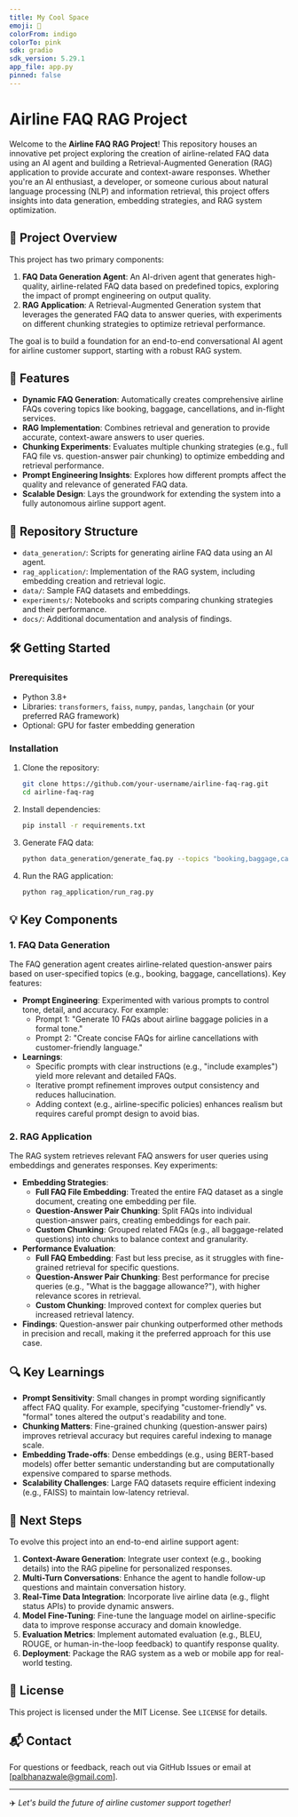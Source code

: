 ```yaml
---
title: My Cool Space
emoji: 🚀
colorFrom: indigo
colorTo: pink
sdk: gradio
sdk_version: 5.29.1
app_file: app.py
pinned: false
---
```


# Airline FAQ RAG Project


Welcome to the **Airline FAQ RAG Project**! This repository houses an innovative pet project exploring the creation of airline-related FAQ data using an AI agent and building a Retrieval-Augmented Generation (RAG) application to provide accurate and context-aware responses. Whether you're an AI enthusiast, a developer, or someone curious about natural language processing (NLP) and information retrieval, this project offers insights into data generation, embedding strategies, and RAG system optimization.

## 🎯 Project Overview

This project has two primary components:

1. **FAQ Data Generation Agent**: An AI-driven agent that generates high-quality, airline-related FAQ data based on predefined topics, exploring the impact of prompt engineering on output quality.
2. **RAG Application**: A Retrieval-Augmented Generation system that leverages the generated FAQ data to answer queries, with experiments on different chunking strategies to optimize retrieval performance.

The goal is to build a foundation for an end-to-end conversational AI agent for airline customer support, starting with a robust RAG system.

## 🚀 Features

- **Dynamic FAQ Generation**: Automatically creates comprehensive airline FAQs covering topics like booking, baggage, cancellations, and in-flight services.
- **RAG Implementation**: Combines retrieval and generation to provide accurate, context-aware answers to user queries.
- **Chunking Experiments**: Evaluates multiple chunking strategies (e.g., full FAQ file vs. question-answer pair chunking) to optimize embedding and retrieval performance.
- **Prompt Engineering Insights**: Explores how different prompts affect the quality and relevance of generated FAQ data.
- **Scalable Design**: Lays the groundwork for extending the system into a fully autonomous airline support agent.

## 📂 Repository Structure

- `data_generation/`: Scripts for generating airline FAQ data using an AI agent.
- `rag_application/`: Implementation of the RAG system, including embedding creation and retrieval logic.
- `data/`: Sample FAQ datasets and embeddings.
- `experiments/`: Notebooks and scripts comparing chunking strategies and their performance.
- `docs/`: Additional documentation and analysis of findings.

## 🛠️ Getting Started

### Prerequisites
- Python 3.8+
- Libraries: `transformers`, `faiss`, `numpy`, `pandas`, `langchain` (or your preferred RAG framework)
- Optional: GPU for faster embedding generation

### Installation
1. Clone the repository:
   ```bash
   git clone https://github.com/your-username/airline-faq-rag.git
   cd airline-faq-rag
   ```
2. Install dependencies:
   ```bash
   pip install -r requirements.txt
   ```
3. Generate FAQ data:
   ```bash
   python data_generation/generate_faq.py --topics "booking,baggage,cancellations"
   ```
4. Run the RAG application:
   ```bash
   python rag_application/run_rag.py
   ```

## 💡 Key Components

### 1. FAQ Data Generation
The FAQ generation agent creates airline-related question-answer pairs based on user-specified topics (e.g., booking, baggage, cancellations). Key features:
- **Prompt Engineering**: Experimented with various prompts to control tone, detail, and accuracy. For example:
  - Prompt 1: "Generate 10 FAQs about airline baggage policies in a formal tone."
  - Prompt 2: "Create concise FAQs for airline cancellations with customer-friendly language."
- **Learnings**:
  - Specific prompts with clear instructions (e.g., "include examples") yield more relevant and detailed FAQs.
  - Iterative prompt refinement improves output consistency and reduces hallucination.
  - Adding context (e.g., airline-specific policies) enhances realism but requires careful prompt design to avoid bias.

### 2. RAG Application
The RAG system retrieves relevant FAQ answers for user queries using embeddings and generates responses. Key experiments:
- **Embedding Strategies**:
  - **Full FAQ File Embedding**: Treated the entire FAQ dataset as a single document, creating one embedding per file.
  - **Question-Answer Pair Chunking**: Split FAQs into individual question-answer pairs, creating embeddings for each pair.
  - **Custom Chunking**: Grouped related FAQs (e.g., all baggage-related questions) into chunks to balance context and granularity.
- **Performance Evaluation**:
  - **Full FAQ Embedding**: Fast but less precise, as it struggles with fine-grained retrieval for specific questions.
  - **Question-Answer Pair Chunking**: Best performance for precise queries (e.g., "What is the baggage allowance?"), with higher relevance scores in retrieval.
  - **Custom Chunking**: Improved context for complex queries but increased retrieval latency.
- **Findings**: Question-answer pair chunking outperformed other methods in precision and recall, making it the preferred approach for this use case.

## 🔍 Key Learnings
- **Prompt Sensitivity**: Small changes in prompt wording significantly affect FAQ quality. For example, specifying "customer-friendly" vs. "formal" tones altered the output's readability and tone.
- **Chunking Matters**: Fine-grained chunking (question-answer pairs) improves retrieval accuracy but requires careful indexing to manage scale.
- **Embedding Trade-offs**: Dense embeddings (e.g., using BERT-based models) offer better semantic understanding but are computationally expensive compared to sparse methods.
- **Scalability Challenges**: Large FAQ datasets require efficient indexing (e.g., FAISS) to maintain low-latency retrieval.

## 🚀 Next Steps
To evolve this project into an end-to-end airline support agent:
1. **Context-Aware Generation**: Integrate user context (e.g., booking details) into the RAG pipeline for personalized responses.
2. **Multi-Turn Conversations**: Enhance the agent to handle follow-up questions and maintain conversation history.
3. **Real-Time Data Integration**: Incorporate live airline data (e.g., flight status APIs) to provide dynamic answers.
4. **Model Fine-Tuning**: Fine-tune the language model on airline-specific data to improve response accuracy and domain knowledge.
5. **Evaluation Metrics**: Implement automated evaluation (e.g., BLEU, ROUGE, or human-in-the-loop feedback) to quantify response quality.
6. **Deployment**: Package the RAG system as a web or mobile app for real-world testing.


## 📜 License
This project is licensed under the MIT License. See `LICENSE` for details.

## 📬 Contact
For questions or feedback, reach out via GitHub Issues or email at [palbhanazwale@gmail.com].

---

✈️ *Let's build the future of airline customer support together!*
